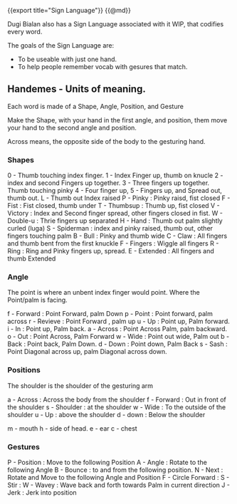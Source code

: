 {{export title="Sign Language"}}
{{@md}}

Dugi Bialan also has a Sign Language associated with it WIP, that codifies every word.

The goals of the Sign Language are:

* To be useable with just one hand.
* To help people remember vocab with gesures that match.


Handemes - Units of meaning.
-------

Each word is made of a Shape, Angle, Position, and Gesture

Make the Shape, with your hand in the first angle, and position, them move your hand to the second angle and position.

Across means, the opposite side of the body to the gesturing hand.

### Shapes

0 - Thumb touching index finger.
1 - Index Finger up, thumb on knucle
2 - index and second Fingers up together.
3 - Three fingers up together. Thumb touching pinky
4 - Four finger up, 
5 - Fingers up, and Spread out, thumb out.
L - Thumb out Index raised
P - Pinky : Pinky raisd, fist closed
F - Fist : Fist closed, thumb under
T - Thumbsup : Thumb up, fist closed
V - Victory : Index and Second finger spread, other fingers closed in fist.
W - Double-u : Thrie fingers up separated
H - Hand : Thumb out palm slightly curled (luga)
S - Spiderman : index and pinky raised, thumb out, other fingers touching palm
B - Bull : Pinky and thumb wide
C - Claw : All fingers and thumb bent from the first knuckle
F - Fingers : Wiggle all fingers
R - Ring : Ring and Pinky fingers up, spread.
E - Extended : All fingers and thumb Extended

### Angle

The point is where an unbent index finger would point.
Where the Point/palm is facing.

f - Forward : Point Forward, palm Down
p - Point : Point forward, palm across
r - Revieve : Point Forward , palm up
u - Up : Point up, Palm forward.
i - In : Point up, Palm back.
a - Across : Point Across Palm, palm backward.
o - Out : Point Across, Palm Forward
w - Wide : Point out wide, Palm out
b - Back : Point back, Palm Down.
d - Down : Point down, Palm Back
s - Sash : Point Diagonal across up, palm Diagonal across down.

### Positions

The shoulder is the shoulder of the gesturing arm

a - Across : Across the body from the shoulder
f - Forward : Out in front of the shoulder
s - Shoulder : at the shoulder 
w - Wide : To the outside of the shoulder
u - Up : above the shoulder
d - down : Below the shoulder

m - mouth
h - side of head.
e - ear
c - chest

### Gestures

P - Position : Move to the following Position
A - Angle : Rotate to the following Angle
B - Bounce : to and from the following position.
N - Next : Rotate and Move to the following Angle and Position
F - Circle Forward : 
S - Stir : 
W - Wavey : Wave back and forth towards Palm in current direction
J - Jerk : Jerk into position

